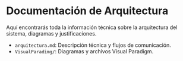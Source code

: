 # Documentación de Arquitectura

Aquí encontrarás toda la información técnica sobre la arquitectura del sistema, diagramas y justificaciones.

- `arquitectura.md`: Descripción técnica y flujos de comunicación.
- `VisualParadimg/`: Diagramas y archivos Visual Paradigm.
